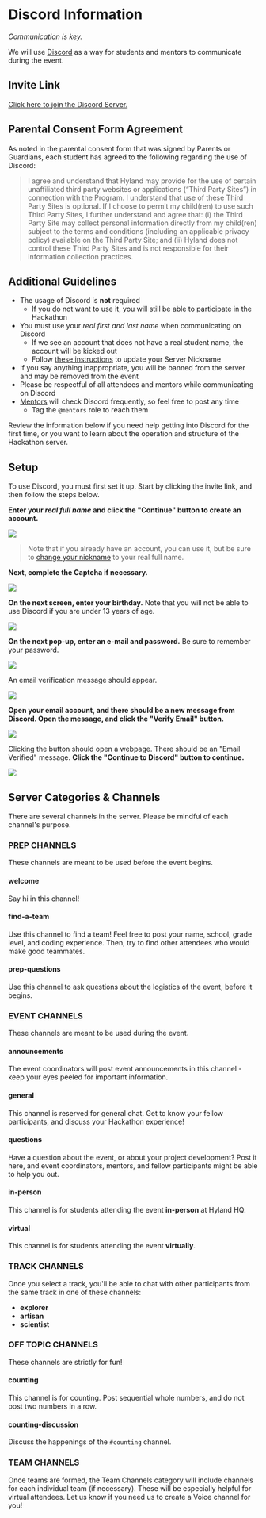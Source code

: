 # Discord Information
_Communication is key._

We will use [Discord](https://discord.com/) as a way for students and mentors to communicate during the event.

## Invite Link
[Click here to join the Discord Server.](https://discord.gg/ah6678uzWA)

## Parental Consent Form Agreement 
As noted in the parental consent form that was signed by Parents or Guardians, each student has agreed to the following regarding the use of Discord: 

>I agree and understand that Hyland may provide for the use of certain unaffiliated third party websites or applications (“Third Party Sites”) in connection with the Program. I understand that use of these Third Party Sites is optional. If I choose to permit my child(ren) to use such Third Party Sites, I further understand and agree that: (i) the Third Party Site may collect personal information directly from my child(ren) subject to the terms and conditions (including an applicable privacy policy) available on the Third Party Site; and (ii) Hyland does not control these Third Party Sites and is not responsible for their information collection practices.

## Additional Guidelines
- The usage of Discord is **not** required
    - If you do not want to use it, you will still be able to participate in the Hackathon
- You must use your _real first and last name_ when communicating on Discord
    - If we see an account that does not have a real student name, the account will be kicked out
    - Follow [these instructions](https://support.discord.com/hc/en-us/articles/219070107-Server-Nicknames) to update your Server Nickname
- If you say anything inappropriate, you will be banned from the server and may be removed from the event
- Please be respectful of all attendees and mentors while communicating on Discord
- [Mentors](DuringTheEvent/Mentors.md) will check Discord frequently, so feel free to post any time
    - Tag the `@mentors` role to reach them

Review the information below if you need help getting into Discord for the first time, or you want to learn about the operation and structure of the Hackathon server.

## Setup
To use Discord, you must first set it up. Start by clicking the invite link, and then follow the steps below.

**Enter your _real full name_ and click the "Continue" button to create an account.**  

![](Assets/JoinDiscordServer.png)

>Note that if you already have an account, you can use it, but be sure to [change your nickname](https://support.discord.com/hc/en-us/articles/219070107-Server-Nicknames) to your real full name.

**Next, complete the Captcha if necessary.**

![](Assets/Captcha.png)

**On the next screen, enter your birthday.** Note that you will not be able to use Discord if you are under 13 years of age.  

![](Assets/Birthday.png)

**On the next pop-up, enter an e-mail and password.** Be sure to remember your password.

![](Assets/EmailAndPassword.png)

An email verification message should appear.  

![](Assets/EmailVerification.png)

**Open your email account, and there should be a new message from Discord. Open the message, and click the "Verify Email" button.**  

![](Assets/VerifyEmailButton.png)

Clicking the button should open a webpage. There should be an "Email Verified" message. **Click the "Continue to Discord" button to continue.**  

![](Assets/EmailVerified.png) 

## Server Categories & Channels
There are several channels in the server. Please be mindful of each channel's purpose.

### PREP CHANNELS
These channels are meant to be used before the event begins.

#### welcome
Say hi in this channel!

#### find-a-team
Use this channel to find a team! Feel free to post your name, school, grade level, and coding experience. Then, try to find other attendees who would make good teammates.

#### prep-questions
Use this channel to ask questions about the logistics of the event, before it begins.

### EVENT CHANNELS
These channels are meant to be used during the event.

#### announcements
The event coordinators will post event announcements in this channel - keep your eyes peeled for important information.

#### general
This channel is reserved for general chat. Get to know your fellow participants, and discuss your Hackathon experience!

#### questions
Have a question about the event, or about your project development? Post it here, and event coordinators, mentors, and fellow participants might be able to help you out.

#### in-person
This channel is for students attending the event **in-person** at Hyland HQ.

#### virtual
This channel is for students attending the event **virtually**.

### TRACK CHANNELS
Once you select a track, you'll be able to chat with other participants from the same track in one of these channels:

- **explorer**
- **artisan**
- **scientist**

### OFF TOPIC CHANNELS
These channels are strictly for fun!

#### counting
This channel is for counting. Post sequential whole numbers, and do not post two numbers in a row.

#### counting-discussion
Discuss the happenings of the `#counting` channel.

### TEAM CHANNELS
Once teams are formed, the Team Channels category will include channels for each individual team (if necessary). These will be especially helpful for virtual attendees. Let us know if you need us to create a Voice channel for you!
